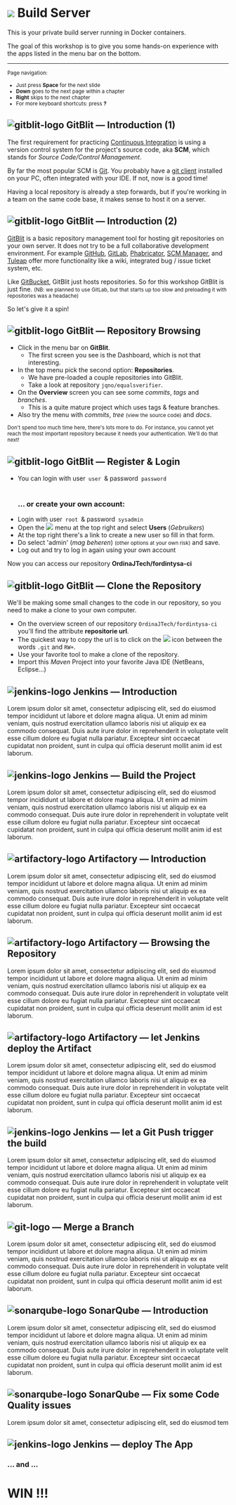# ![](images/fordintysa.png) <span>Build Server</span>

This is your private build server running in Docker containers.

The goal of this workshop is to give you some hands-on experience with the apps listed in the menu bar on the bottom.

----

<small>Page navigation:

  - Just press **Space** for the next slide
  - **Down** goes to the next page within a chapter
  - **Right** skips to the next chapter
  - For more keyboard shortcuts: press **?**
</small>



## ![gitblit-logo](images/gitblit.png) <span>GitBlit &mdash; Introduction (1)</span>

The first requirement for practicing [Continuous Integration](https://en.wikipedia.org/wiki/Continuous_integration) is using a version control system for the project's source code, aka **SCM**, which stands for _Source Code/Control Management_.

By far the most popular SCM is [Git](https://git-scm.com/). You probably have a [git client](https://git-scm.com/downloads) installed on your PC, often integrated with your IDE. If not, now is a good time!

Having a local repository is already a step forwards, but if you're working in a team on the same code base, it makes sense to host it on a server.


## ![gitblit-logo](images/gitblit.png) <span>GitBlit &mdash; Introduction (2)</span>

[GitBlit](http://gitblit.com/) is a basic repository management tool for hosting git repositories on your own server. 
It does not try to be a full collaborative development environment.
For example [GitHub](https://github.com/), [GitLab](https://about.gitlab.com/), [Phabricator](https://www.phacility.com/), [SCM Manager](https://www.scm-manager.org/), and [Tuleap](https://www.tuleap.org/)
offer more functionality like a wiki, integrated bug / issue ticket system, etc.

Like [GitBucket](https://gitbucket.github.io/gitbucket-news/about/), GitBlit just hosts repositories. So for this workshop GitBlit is just fine.
<small>(NB: we planned to use GitLab, but that starts up too slow and preloading it with repositories was a headache)</small>

So let's give it a spin!


## ![gitblit-logo](images/gitblit.png) <span>GitBlit &mdash; Repository Browsing</span>

  - Click in the menu bar on __GitBlit__.
      * The first screen you see is the Dashboard, which is not that interesting.
  - In the top menu pick the second option: **Repositories**.
      * We have pre-loaded a couple repositories into GitBlit.
	  * Take a look at repository `jqno/equalsverifier`. 
  - On the **Overview** screen you can see some *commits*, *tags* and *branches*.
      * This is a quite mature project which uses tags & feature branches.
  - Also try the menu with *commits*, *tree* <small>(view the source code)</small> and *docs*.

<small>Don't spend too much time here, there's lots more to do. For instance, you cannot yet reach the most important repository because it needs your authentication. We'll do that next!</small>


## ![gitblit-logo](images/gitblit.png) <span>GitBlit &mdash; Register & Login</span>

  - You can login with user&ensp;`user`&ensp;& password&ensp;`password`<br/><br/>
    ### ... or create your own account:
  - Login with user&ensp;`root`&ensp;& password&ensp;`sysadmin`
  - Open the ![](images/gb_menudropdown.png) menu at the top right and select **Users** (_Gebruikers_)
  - At the top right there's a link to create a new user so fill in that form.
  - Do select 'admin' (_mag beheren_) <small>(other options at your own risk)</small> and save.
  - Log out and try to log in again using your own account

Now you can access our repository **OrdinaJTech/fordintysa-ci**


## ![gitblit-logo](images/gitblit.png) <span>GitBlit &mdash; Clone the Repository</span>

We'll be making some small changes to the code in our repository, so you need to make a clone to your own computer.

  - On the overview screen of our repository `OrdinaJTech/fordintysa-ci` you'll find the attribute **repositorie url**.
  - The quickest way to copy the url is to click on the ![](images/gb_copyurl.png) icon between the words `.git` and `RW+`.
  - Use your favorite tool to make a clone of the repository.
  - Import this _Maven_ Project into your favorite Java IDE (NetBeans, Eclipse...)



## ![jenkins-logo](images/jenkins.png) <span>Jenkins &mdash; Introduction</span>

Lorem ipsum dolor sit amet, consectetur adipiscing elit, sed do eiusmod tempor incididunt ut labore et dolore magna aliqua. Ut enim ad minim veniam, quis nostrud exercitation ullamco laboris nisi ut aliquip ex ea commodo consequat. Duis aute irure dolor in reprehenderit in voluptate velit esse cillum dolore eu fugiat nulla pariatur. Excepteur sint occaecat cupidatat non proident, sunt in culpa qui officia deserunt mollit anim id est laborum.


## ![jenkins-logo](images/jenkins.png) <span>Jenkins &mdash; Build the Project</span>

Lorem ipsum dolor sit amet, consectetur adipiscing elit, sed do eiusmod tempor incididunt ut labore et dolore magna aliqua. Ut enim ad minim veniam, quis nostrud exercitation ullamco laboris nisi ut aliquip ex ea commodo consequat. Duis aute irure dolor in reprehenderit in voluptate velit esse cillum dolore eu fugiat nulla pariatur. Excepteur sint occaecat cupidatat non proident, sunt in culpa qui officia deserunt mollit anim id est laborum.



## ![artifactory-logo](images/artifactory.png) <span>Artifactory &mdash; Introduction</span>

Lorem ipsum dolor sit amet, consectetur adipiscing elit, sed do eiusmod tempor incididunt ut labore et dolore magna aliqua. Ut enim ad minim veniam, quis nostrud exercitation ullamco laboris nisi ut aliquip ex ea commodo consequat. Duis aute irure dolor in reprehenderit in voluptate velit esse cillum dolore eu fugiat nulla pariatur. Excepteur sint occaecat cupidatat non proident, sunt in culpa qui officia deserunt mollit anim id est laborum.


## ![artifactory-logo](images/artifactory.png) <span>Artifactory &mdash; Browsing the Repository</span>

Lorem ipsum dolor sit amet, consectetur adipiscing elit, sed do eiusmod tempor incididunt ut labore et dolore magna aliqua. Ut enim ad minim veniam, quis nostrud exercitation ullamco laboris nisi ut aliquip ex ea commodo consequat. Duis aute irure dolor in reprehenderit in voluptate velit esse cillum dolore eu fugiat nulla pariatur. Excepteur sint occaecat cupidatat non proident, sunt in culpa qui officia deserunt mollit anim id est laborum.


## ![artifactory-logo](images/artifactory.png) <span>Artifactory &mdash; let Jenkins deploy the Artifact</span>

Lorem ipsum dolor sit amet, consectetur adipiscing elit, sed do eiusmod tempor incididunt ut labore et dolore magna aliqua. Ut enim ad minim veniam, quis nostrud exercitation ullamco laboris nisi ut aliquip ex ea commodo consequat. Duis aute irure dolor in reprehenderit in voluptate velit esse cillum dolore eu fugiat nulla pariatur. Excepteur sint occaecat cupidatat non proident, sunt in culpa qui officia deserunt mollit anim id est laborum.



## ![jenkins-logo](images/jenkins.png) <span>Jenkins &mdash; let a Git Push trigger the build</span>

Lorem ipsum dolor sit amet, consectetur adipiscing elit, sed do eiusmod tempor incididunt ut labore et dolore magna aliqua. Ut enim ad minim veniam, quis nostrud exercitation ullamco laboris nisi ut aliquip ex ea commodo consequat. Duis aute irure dolor in reprehenderit in voluptate velit esse cillum dolore eu fugiat nulla pariatur. Excepteur sint occaecat cupidatat non proident, sunt in culpa qui officia deserunt mollit anim id est laborum.


## ![git-logo](images/git.png) <span> &mdash; Merge a Branch</span>

Lorem ipsum dolor sit amet, consectetur adipiscing elit, sed do eiusmod tempor incididunt ut labore et dolore magna aliqua. Ut enim ad minim veniam, quis nostrud exercitation ullamco laboris nisi ut aliquip ex ea commodo consequat. Duis aute irure dolor in reprehenderit in voluptate velit esse cillum dolore eu fugiat nulla pariatur. Excepteur sint occaecat cupidatat non proident, sunt in culpa qui officia deserunt mollit anim id est laborum.



## ![sonarqube-logo](images/sonar.png) <span>SonarQube &mdash; Introduction</span>

Lorem ipsum dolor sit amet, consectetur adipiscing elit, sed do eiusmod tempor incididunt ut labore et dolore magna aliqua. Ut enim ad minim veniam, quis nostrud exercitation ullamco laboris nisi ut aliquip ex ea commodo consequat. Duis aute irure dolor in reprehenderit in voluptate velit esse cillum dolore eu fugiat nulla pariatur. Excepteur sint occaecat cupidatat non proident, sunt in culpa qui officia deserunt mollit anim id est laborum.


## ![sonarqube-logo](images/sonar.png) <span>SonarQube &mdash; Fix some Code Quality issues</span>

Lorem ipsum dolor sit amet, consectetur adipiscing elit, sed do eiusmod tem



## ![jenkins-logo](images/jenkins.png) <span>Jenkins &mdash; deploy The App</span>

### ... and ...
# WIN !!!